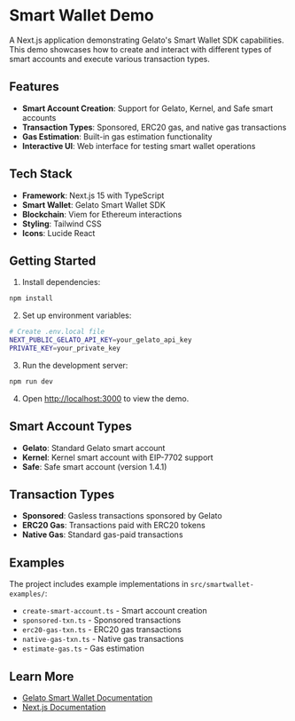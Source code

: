 # Smart Wallet Demo

A Next.js application demonstrating Gelato's Smart Wallet SDK capabilities. This demo showcases how to create and interact with different types of smart accounts and execute various transaction types.

## Features

- **Smart Account Creation**: Support for Gelato, Kernel, and Safe smart accounts
- **Transaction Types**: Sponsored, ERC20 gas, and native gas transactions
- **Gas Estimation**: Built-in gas estimation functionality
- **Interactive UI**: Web interface for testing smart wallet operations

## Tech Stack

- **Framework**: Next.js 15 with TypeScript
- **Smart Wallet**: Gelato Smart Wallet SDK
- **Blockchain**: Viem for Ethereum interactions
- **Styling**: Tailwind CSS
- **Icons**: Lucide React

## Getting Started

1. Install dependencies:
```bash
npm install
```

2. Set up environment variables:
```bash
# Create .env.local file
NEXT_PUBLIC_GELATO_API_KEY=your_gelato_api_key
PRIVATE_KEY=your_private_key
```

3. Run the development server:
```bash
npm run dev
```

4. Open [http://localhost:3000](http://localhost:3000) to view the demo.

## Smart Account Types

- **Gelato**: Standard Gelato smart account
- **Kernel**: Kernel smart account with EIP-7702 support
- **Safe**: Safe smart account (version 1.4.1)

## Transaction Types

- **Sponsored**: Gasless transactions sponsored by Gelato
- **ERC20 Gas**: Transactions paid with ERC20 tokens
- **Native Gas**: Standard gas-paid transactions

## Examples

The project includes example implementations in `src/smartwallet-examples/`:
- `create-smart-account.ts` - Smart account creation
- `sponsored-txn.ts` - Sponsored transactions
- `erc20-gas-txn.ts` - ERC20 gas transactions
- `native-gas-txn.ts` - Native gas transactions
- `estimate-gas.ts` - Gas estimation

## Learn More

- [Gelato Smart Wallet Documentation](https://docs.gelato.cloud/Smart-Wallets)
- [Next.js Documentation](https://nextjs.org/docs)
